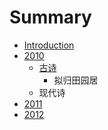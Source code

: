 # Summary

* [Introduction](README.md)
* [2010](2010.md)
   * [古诗](2010_gu_shi.md)
       * 拟归田园居
   * 现代诗
* [2011](2011.md)
* [2012](2012.md)

